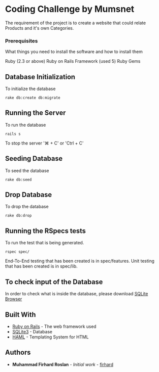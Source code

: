# Coding Challenge by Mumsnet

The requirement of the project is to create a website that could relate Products and it's own Categories.

### Prerequisites

What things you need to install the software and how to install them

Ruby (2.3 or above)
Ruby on Rails Framework (used 5)
Ruby Gems

## Database Initialization

To initialize the database

```
rake db:create db:migrate
```

## Running the Server

To run the database

```
rails s
```

To stop the server '⌘ + C' or 'Ctrl + C'

## Seeding Database

To seed the database

```
rake db:seed
```

## Drop Database

To drop the database

```
rake db:drop
```

## Running the RSpecs tests

To run the test that is being generated.

```
rspec spec/
```

End-To-End testing that has been created is in spec/features.
Unit testing that has been created is in spec/lib.

## To check input of the Database

In order to check what is inside the database, please download [SQLite Browser](http://sqlitebrowser.org/)

## Built With

* [Ruby on Rails](http://rubyonrails.org/) - The web framework used
* [SQLite3](https://www.sqlite.org/index.html) - Database
* [HAML](http://haml.info/) - Templating System for HTML

## Authors

* **Muhammad Firhard Roslan** - *Initial work* - [firhard](https://github.com/firhard)
